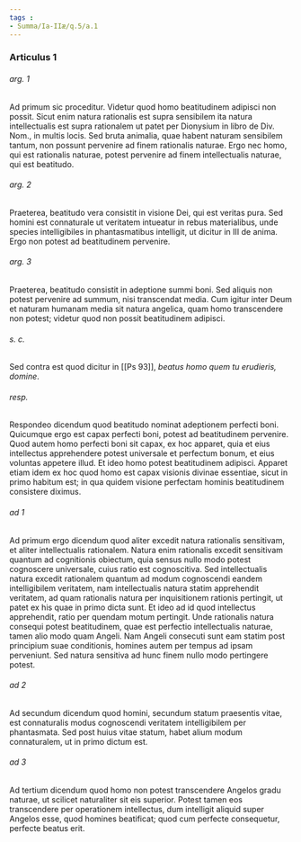 ```yaml
---
tags : 
- Summa/Ia-IIæ/q.5/a.1
---
```


### Articulus 1

###### arg. 1
Ad primum sic proceditur. Videtur quod homo beatitudinem adipisci non possit. Sicut enim natura rationalis est supra sensibilem ita natura intellectualis est supra rationalem ut patet per Dionysium in libro de Div. Nom., in multis locis. Sed bruta animalia, quae habent naturam sensibilem tantum, non possunt pervenire ad finem rationalis naturae. Ergo nec homo, qui est rationalis naturae, potest pervenire ad finem intellectualis naturae, qui est beatitudo.

###### arg. 2
Praeterea, beatitudo vera consistit in visione Dei, qui est veritas pura. Sed homini est connaturale ut veritatem intueatur in rebus materialibus, unde species intelligibiles in phantasmatibus intelligit, ut dicitur in III de anima. Ergo non potest ad beatitudinem pervenire.

###### arg. 3
Praeterea, beatitudo consistit in adeptione summi boni. Sed aliquis non potest pervenire ad summum, nisi transcendat media. Cum igitur inter Deum et naturam humanam media sit natura angelica, quam homo transcendere non potest; videtur quod non possit beatitudinem adipisci.

###### s. c.
Sed contra est quod dicitur in [[Ps 93]], *beatus homo quem tu erudieris, domine*.

###### resp.
Respondeo dicendum quod beatitudo nominat adeptionem perfecti boni. Quicumque ergo est capax perfecti boni, potest ad beatitudinem pervenire. Quod autem homo perfecti boni sit capax, ex hoc apparet, quia et eius intellectus apprehendere potest universale et perfectum bonum, et eius voluntas appetere illud. Et ideo homo potest beatitudinem adipisci. Apparet etiam idem ex hoc quod homo est capax visionis divinae essentiae, sicut in primo habitum est; in qua quidem visione perfectam hominis beatitudinem consistere diximus.

###### ad 1
Ad primum ergo dicendum quod aliter excedit natura rationalis sensitivam, et aliter intellectualis rationalem. Natura enim rationalis excedit sensitivam quantum ad cognitionis obiectum, quia sensus nullo modo potest cognoscere universale, cuius ratio est cognoscitiva. Sed intellectualis natura excedit rationalem quantum ad modum cognoscendi eandem intelligibilem veritatem, nam intellectualis natura statim apprehendit veritatem, ad quam rationalis natura per inquisitionem rationis pertingit, ut patet ex his quae in primo dicta sunt. Et ideo ad id quod intellectus apprehendit, ratio per quendam motum pertingit. Unde rationalis natura consequi potest beatitudinem, quae est perfectio intellectualis naturae, tamen alio modo quam Angeli. Nam Angeli consecuti sunt eam statim post principium suae conditionis, homines autem per tempus ad ipsam perveniunt. Sed natura sensitiva ad hunc finem nullo modo pertingere potest.

###### ad 2
Ad secundum dicendum quod homini, secundum statum praesentis vitae, est connaturalis modus cognoscendi veritatem intelligibilem per phantasmata. Sed post huius vitae statum, habet alium modum connaturalem, ut in primo dictum est.

###### ad 3
Ad tertium dicendum quod homo non potest transcendere Angelos gradu naturae, ut scilicet naturaliter sit eis superior. Potest tamen eos transcendere per operationem intellectus, dum intelligit aliquid super Angelos esse, quod homines beatificat; quod cum perfecte consequetur, perfecte beatus erit.

